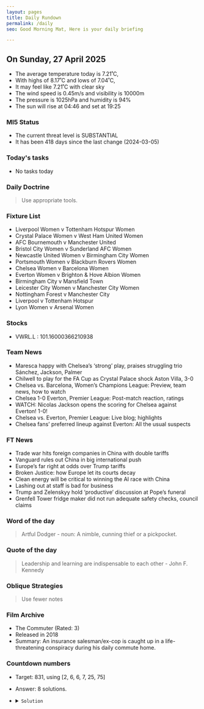 ```yaml
---
layout: pages
title: Daily Rundown
permalink: /daily
seo: Good Morning Mat, Here is your daily briefing

---
```


<!-- weather_marker starts -->
## On Sunday, 27 April 2025

- The average temperature today is 7.21˚C,
- With highs of 8.17˚C and lows of 7.04˚C,
- It may feel like 7.21˚C with clear sky
- The wind speed is 0.45m/s and visibility is 10000m
- The pressure is 1025hPa and humidity is 94%
- The sun will rise at 04:46 and set at 19:25

<!-- weather_marker ends -->

### MI5 Status
<!-- threat_marker starts -->
- The current threat level is <span class="highlighter">SUBSTANTIAL</span>
- It has been 418 days since the last change (2024-03-05)

<!-- threat_marker ends -->

### Today's tasks
<!-- task_marker starts -->
- No tasks today
<!-- task_marker ends -->

### Daily Doctrine
<!-- doctrine_marker starts -->
> Use appropriate tools.
<!-- doctrine_marker ends -->

### Fixture List

<!-- fixture_marker starts -->
- Liverpool Women v Tottenham Hotspur Women
- Crystal Palace Women v West Ham United Women
- AFC Bournemouth v Manchester United
- Bristol City Women v Sunderland AFC Women
- Newcastle United Women v Birmingham City Women
- Portsmouth Women v Blackburn Rovers Women
- Chelsea Women v Barcelona Women
- Everton Women v Brighton & Hove Albion Women
- Birmingham City v Mansfield Town
- Leicester City Women v Manchester City Women
- Nottingham Forest v Manchester City
- Liverpool v Tottenham Hotspur
- Lyon Women v Arsenal Women
<!-- fixture_marker ends -->


### Stocks

<!-- stocks_marker starts -->

- VWRL.L : 101.16000366210938 

<!-- stocks_marker ends -->


### Team News
<!-- news_marker starts -->

 - Maresca happy with Chelsea’s ‘strong’ play, praises struggling trio Sánchez, Jackson, Palmer
 - Chilwell to play for the FA Cup as Crystal Palace shock Aston Villa, 3-0
 - Chelsea vs. Barcelona, Women’s Champions League: Preview, team news, how to watch
 - Chelsea 1-0 Everton, Premier League: Post-match reaction, ratings
 - WATCH: Nicolas Jackson opens the scoring for Chelsea against Everton! 1-0!
 - Chelsea vs. Everton, Premier League: Live blog; highlights
 - Chelsea fans’ preferred lineup against Everton: All the usual suspects

<!-- news_marker ends -->

### FT News

<!-- ftnews_marker starts -->

 - Trade war hits foreign companies in China with double tariffs
 - Vanguard rules out China in big international push
 - Europe’s far right at odds over Trump tariffs
 - Broken Justice: how Europe let its courts decay
 - Clean energy will be critical to winning the AI race with China
 - Lashing out at staff is bad for business
 - Trump and Zelenskyy hold ‘productive’ discussion at Pope’s funeral
 - Grenfell Tower fridge maker did not run adequate safety checks, council claims

<!-- ftnews_marker ends -->

### Word of the day

<!-- word_marker starts -->

 > Artful Dodger - noun: A nimble, cunning thief or a pickpocket.

<!-- word_marker ends -->


### Quote of the day
<!-- quote_marker starts -->

> Leadership and learning are indispensable to each other - John F. Kennedy

<!-- quote_marker ends -->

### Oblique Strategies
<!-- eno_marker starts -->
> Use fewer notes

<!-- eno_marker ends -->

### Film Archive

<!-- film_marker starts -->
- The Commuter (Rated: 3)
- Released in 2018
- Summary: An insurance salesman/ex-cop is caught up in a life-threatening conspiracy during his daily commute home.
<!-- film_marker ends -->

### Countdown numbers
<!-- game_marker starts -->

- Target: 831, using [2, 6, 6, 7, 25, 75]
- Answer: 8 solutions.

- <details><summary><code>Solution</code></summary>

  Solution: ( 25 - 7 x 2 ) x 75 + 6

   </details>

<!-- game_marker ends -->
